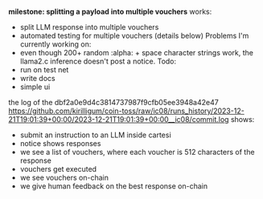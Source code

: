 **milestone: splitting a payload into multiple vouchers**
works:
- split LLM response into multiple vouchers
- automated testing for multiple vouchers
(details below)
Problems I'm currently working on:
- even though 200+ random :alpha: + space character strings work, the llama2.c inference doesn't post a notice.
Todo: 
- run on test net
- write docs
- simple ui

the log of the dbf2a0e9d4c3814737987f9cfb05ee3948a42e47
https://github.com/kirilligum/coin-toss/raw/ic08/runs_history/2023-12-21T19:01:39+00:00/2023-12-21T19:01:39+00:00__ic08/commit.log
shows:
- submit an instruction to an LLM inside cartesi
- notice shows responses
- we see a list of vouchers, where each voucher is 512 characters of the response
- vouchers get executed
- we see vouchers on-chain
- we give human feedback on the best response on-chain
